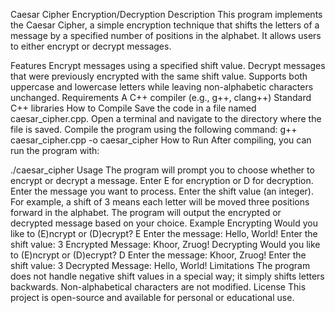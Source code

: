 Caesar Cipher Encryption/Decryption
Description
This program implements the Caesar Cipher, a simple encryption technique that shifts the letters of a message by a specified number of positions in the alphabet. It allows users to either encrypt or decrypt messages.

Features
Encrypt messages using a specified shift value.
Decrypt messages that were previously encrypted with the same shift value.
Supports both uppercase and lowercase letters while leaving non-alphabetic characters unchanged.
Requirements
A C++ compiler (e.g., g++, clang++)
Standard C++ libraries
How to Compile
Save the code in a file named caesar_cipher.cpp.
Open a terminal and navigate to the directory where the file is saved.
Compile the program using the following command:
g++ caesar_cipher.cpp -o caesar_cipher
How to Run
After compiling, you can run the program with:

./caesar_cipher
Usage
The program will prompt you to choose whether to encrypt or decrypt a message. Enter E for encryption or D for decryption.
Enter the message you want to process.
Enter the shift value (an integer). For example, a shift of 3 means each letter will be moved three positions forward in the alphabet.
The program will output the encrypted or decrypted message based on your choice.
Example
Encrypting
Would you like to (E)ncrypt or (D)ecrypt? E
Enter the message: Hello, World!
Enter the shift value: 3
Encrypted Message: Khoor, Zruog!
Decrypting
Would you like to (E)ncrypt or (D)ecrypt? D
Enter the message: Khoor, Zruog!
Enter the shift value: 3
Decrypted Message: Hello, World!
Limitations
The program does not handle negative shift values in a special way; it simply shifts letters backwards.
Non-alphabetical characters are not modified.
License
This project is open-source and available for personal or educational use.
